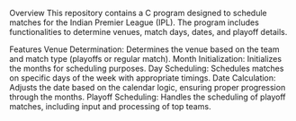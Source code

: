 Overview
This repository contains a C program designed to schedule matches for the Indian Premier League (IPL). The program includes functionalities to determine venues, match days, dates, and playoff details.

Features
Venue Determination: Determines the venue based on the team and match type (playoffs or regular match).
Month Initialization: Initializes the months for scheduling purposes.
Day Scheduling: Schedules matches on specific days of the week with appropriate timings.
Date Calculation: Adjusts the date based on the calendar logic, ensuring proper progression through the months.
Playoff Scheduling: Handles the scheduling of playoff matches, including input and processing of top teams.
